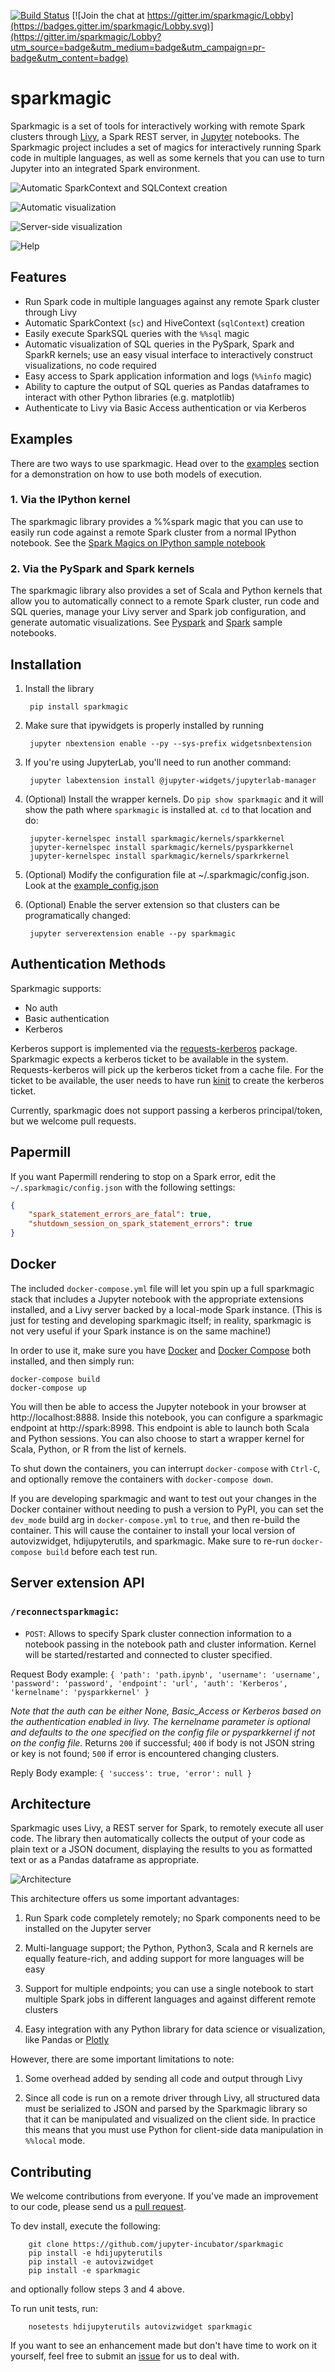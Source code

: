 [![Build Status](https://travis-ci.org/jupyter-incubator/sparkmagic.svg?branch=master)](https://travis-ci.org/jupyter-incubator/sparkmagic) [![Join the chat at https://gitter.im/sparkmagic/Lobby](https://badges.gitter.im/sparkmagic/Lobby.svg)](https://gitter.im/sparkmagic/Lobby?utm_source=badge&utm_medium=badge&utm_campaign=pr-badge&utm_content=badge)

# sparkmagic

Sparkmagic is a set of tools for interactively working with remote Spark clusters through [Livy](https://livy.incubator.apache.org/), a Spark REST server, in [Jupyter](http://jupyter.org) notebooks.
The Sparkmagic project includes a set of magics for interactively running Spark code in multiple languages, as well as some kernels that you can use to turn Jupyter into an integrated Spark environment.

![Automatic SparkContext and SQLContext creation](screenshots/sparkcontext.png)

![Automatic visualization](screenshots/autoviz.png)

![Server-side visualization](screenshots/matplotlib.png)

![Help](screenshots/help.png)

## Features

* Run Spark code in multiple languages against any remote Spark cluster through Livy
* Automatic SparkContext (`sc`) and HiveContext (`sqlContext`) creation
* Easily execute SparkSQL queries with the `%%sql` magic
* Automatic visualization of SQL queries in the PySpark, Spark and SparkR kernels; use an easy visual interface to interactively construct visualizations, no code required
* Easy access to Spark application information and logs (`%%info` magic)
* Ability to capture the output of SQL queries as Pandas dataframes to interact with other Python libraries (e.g. matplotlib)
* Authenticate to Livy via Basic Access authentication or via Kerberos

## Examples

There are two ways to use sparkmagic. Head over to the [examples](examples) section for a demonstration on how to use both models of execution.

### 1. Via the IPython kernel

The sparkmagic library provides a %%spark magic that you can use to easily run code against a remote Spark cluster from a normal IPython notebook. See the [Spark Magics on IPython sample notebook](examples/Magics%20in%20IPython%20Kernel.ipynb)

### 2. Via the PySpark and Spark kernels

The sparkmagic library also provides a set of Scala and Python kernels that allow you to automatically connect to a remote Spark cluster, run code and SQL queries, manage your Livy server and Spark job configuration, and generate automatic visualizations.
See [Pyspark](examples/Pyspark%20Kernel.ipynb) and [Spark](examples/Spark%20Kernel.ipynb) sample notebooks.

## Installation

1. Install the library

        pip install sparkmagic

2. Make sure that ipywidgets is properly installed by running

        jupyter nbextension enable --py --sys-prefix widgetsnbextension 
 
3. If you're using JupyterLab, you'll need to run another command:

        jupyter labextension install @jupyter-widgets/jupyterlab-manager

4. (Optional) Install the wrapper kernels. Do `pip show sparkmagic` and it will show the path where `sparkmagic` is installed at. `cd` to that location and do:

        jupyter-kernelspec install sparkmagic/kernels/sparkkernel
        jupyter-kernelspec install sparkmagic/kernels/pysparkkernel
        jupyter-kernelspec install sparkmagic/kernels/sparkrkernel
        
5. (Optional) Modify the configuration file at ~/.sparkmagic/config.json. Look at the [example_config.json](sparkmagic/example_config.json)

6. (Optional) Enable the server extension so that clusters can be programatically changed:

        jupyter serverextension enable --py sparkmagic

## Authentication Methods

Sparkmagic supports:

* No auth
* Basic authentication
* Kerberos

Kerberos support is implemented via the [requests-kerberos](https://github.com/requests/requests-kerberos) package. Sparkmagic expects a kerberos ticket to be available in the system. Requests-kerberos will pick up the kerberos ticket from a cache file. For the ticket to be available, the user needs to have run [kinit](https://web.mit.edu/kerberos/krb5-1.12/doc/user/user_commands/kinit.html) to create the kerberos ticket.

Currently, sparkmagic does not support passing a kerberos principal/token, but we welcome pull requests.

## Papermill

If you want Papermill rendering to stop on a Spark error, edit the `~/.sparkmagic/config.json` with the following settings:

```json
{
    "spark_statement_errors_are_fatal": true,
    "shutdown_session_on_spark_statement_errors": true
}
```

## Docker

The included `docker-compose.yml` file will let you spin up a full
sparkmagic stack that includes a Jupyter notebook with the appropriate
extensions installed, and a Livy server backed by a local-mode Spark instance.
(This is just for testing and developing sparkmagic itself; in reality,
sparkmagic is not very useful if your Spark instance is on the same machine!)

In order to use it, make sure you have [Docker](https://docker.com) and
[Docker Compose](https://docs.docker.com/compose/) both installed, and
then simply run:

    docker-compose build
    docker-compose up

You will then be able to access the Jupyter notebook in your browser at
http://localhost:8888. Inside this notebook, you can configure a
sparkmagic endpoint at http://spark:8998. This endpoint is able to
launch both Scala and Python sessions. You can also choose to start a
wrapper kernel for Scala, Python, or R from the list of kernels.

To shut down the containers, you can interrupt `docker-compose` with
`Ctrl-C`, and optionally remove the containers with `docker-compose
down`.

If you are developing sparkmagic and want to test out your changes in
the Docker container without needing to push a version to PyPI, you can
set the `dev_mode` build arg in `docker-compose.yml` to `true`, and then
re-build the container. This will cause the container to install your
local version of autovizwidget, hdijupyterutils, and sparkmagic. Make
sure to re-run `docker-compose build` before each test run.

## Server extension API

### `/reconnectsparkmagic`:
* `POST`:
Allows to specify Spark cluster connection information to a notebook passing in the notebook path and cluster information.
Kernel will be started/restarted and connected to cluster specified.

Request Body example:
        ```
        {
                'path': 'path.ipynb',
                'username': 'username',
                'password': 'password',
                'endpoint': 'url',
                'auth': 'Kerberos',
                'kernelname': 'pysparkkernel'
        }
        ```

*Note that the auth can be either None, Basic_Access or Kerberos based on the authentication enabled in livy. The kernelname parameter is optional and defaults to the one specified on the config file or pysparkkernel if not on the config file.*
Returns `200` if successful; `400` if body is not JSON string or key is not found; `500` if error is encountered changing clusters.

Reply Body example:
        ```
        {
                'success': true,
                'error': null
        }
        ```

## Architecture

Sparkmagic uses Livy, a REST server for Spark, to remotely execute all user code. 
The library then automatically collects the output of your code as plain text or a JSON document, displaying the results to you as formatted text or as a Pandas dataframe as appropriate.

![Architecture](screenshots/diagram.png)

This architecture offers us some important advantages:

1. Run Spark code completely remotely; no Spark components need to be installed on the Jupyter server

2. Multi-language support; the Python, Python3, Scala and R kernels are equally feature-rich, and adding support for more languages will be easy

3. Support for multiple endpoints; you can use a single notebook to start multiple Spark jobs in different languages and against different remote clusters

4. Easy integration with any Python library for data science or visualization, like Pandas or [Plotly](https://plot.ly/python/offline)

However, there are some important limitations to note:

1. Some overhead added by sending all code and output through Livy

2. Since all code is run on a remote driver through Livy, all structured data must be serialized to JSON and parsed by the Sparkmagic library so that it can be manipulated and visualized on the client side.
In practice this means that you must use Python for client-side data manipulation in `%%local` mode.

## Contributing

We welcome contributions from everyone. 
If you've made an improvement to our code, please send us a [pull request](https://github.com/jupyter-incubator/sparkmagic/pulls).

To dev install, execute the following:

        git clone https://github.com/jupyter-incubator/sparkmagic
        pip install -e hdijupyterutils 
        pip install -e autovizwidget
        pip install -e sparkmagic
        
and optionally follow steps 3 and 4 above.

To run unit tests, run:

        nosetests hdijupyterutils autovizwidget sparkmagic

If you want to see an enhancement made but don't have time to work on it yourself, feel free to submit an [issue](https://github.com/jupyter-incubator/sparkmagic/issues) for us to deal with.

